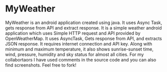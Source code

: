 # MyWeather
MyWeather is an android application created using java. It uses Async Task, gets response from API and extract response.
It is a simple weather android application which uses Simple HTTP request and API provided by OpenWeatherMap. It uses AsyncTask,
Gets response from API, and extracts JSON response.
 It requires internet connection and API key. Along with minimum and maximum temperature, it also shows sunrise-sunset time, wind, pressure, humidity and sky status for almost all cities. For my collabortaors I have used comments in the source code and you can also find screenshots.
Feel free to fork!
